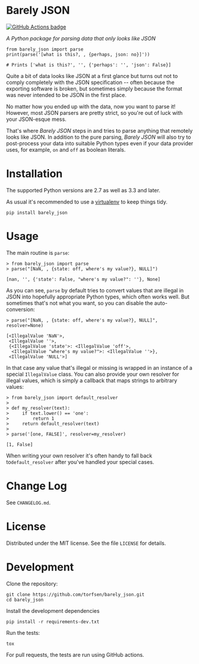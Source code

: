 # Barely JSON

[![GitHub Actions badge](https://github.com/torfsen/barely_json/actions/workflows/test.yml/badge.svg)](https://github.com/torfsen/barely_json/actions/workflows/test.yml)

*A Python package for parsing data that only looks like JSON*

    from barely_json import parse
    print(parse('[what is this?, , {perhaps, json: no}]'))

    # Prints ['what is this?', '', {'perhaps': '', 'json': False}]

Quite a bit of data looks like JSON at a first glance but turns out not to comply completely with the JSON specification -- often because the exporting software is broken, but sometimes simply because the format was never intended to be JSON in the first place.

No matter how you ended up with the data, now you want to parse it! However, most JSON parsers are pretty strict, so you're out of luck with your JSON-esque mess.

That's where *Barely JSON* steps in and tries to parse anything that remotely looks like JSON. In addition to the pure parsing, *Barely JSON* will also try to post-process your data into suitable Python types even if your data provider uses, for example, `on` and `off` as boolean literals.


# Installation

The supported Python versions are 2.7 as well as 3.3 and later.

As usual it's recommended to use a [virtualenv] to keep things tidy.

    pip install barely_json


# Usage

The main routine is `parse`:

    > from barely_json import parse
    > parse("[NaN, , {state: off, where's my value?}, NULL]")

    [nan, '', {'state': False, "where's my value?": ''}, None]

As you can see, `parse` by default tries to convert values that are illegal in JSON into hopefully appropriate Python types, which often works well. But sometimes that's not what you want, so you can disable the auto-conversion:

    > parse("[NaN, , {state: off, where's my value?}, NULL]", resolver=None)

    [<IllegalValue 'NaN'>,
     <IllegalValue ''>,
     {<IllegalValue 'state'>: <IllegalValue 'off'>,
      <IllegalValue "where's my value?">: <IllegalValue ''>},
     <IllegalValue 'NULL'>]

In that case any value that's illegal or missing is wrapped in an instance of a special `IllegalValue` class. You can also provide your own resolver for illegal values, which is simply a callback that maps strings to arbitrary values:

    > from barely_json import default_resolver
    >
    > def my_resolver(text):
    >     if text.lower() == 'one':
    >         return 1
    >     return default_resolver(text)
    >
    > parse('[one, FALSE]', resolver=my_resolver)

    [1, False]

When writing your own resolver it's often handy to fall back to`default_resolver` after you've handled your special cases.


# Change Log

See `CHANGELOG.md`.


# License

Distributed under the MIT license. See the file `LICENSE` for details.


# Development

Clone the repository:

    git clone https://github.com/torfsen/barely_json.git
    cd barely_json

Install the development dependencies

    pip install -r requirements-dev.txt

Run the tests:

    tox

For pull requests, the tests are run using GitHub actions.


[virtualenv]: https://virtualenv.pypa.io
[tox]: https://tox.readthedocs.io

